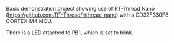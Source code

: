 Basic demonstration project showing use of RT-Thread Nano (https://github.com/RT-Thread/rtthread-nano) with a GD32F330F8 CORTEX-M4 MCU.

There is a LED attached to PB1, which is set to blink.
